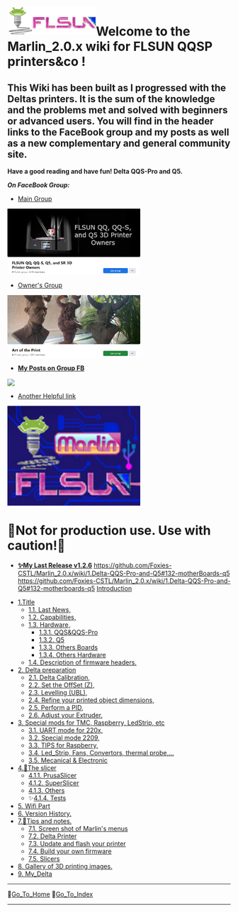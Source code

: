   <img align="left" width=200 src="./icons/FLSun-LogoColor3.png" />

# Welcome to the Marlin_2.0.x wiki for FLSUN QQSP printers&co !

## This Wiki has been built as I progressed with the Deltas printers. It is the sum of the knowledge and the problems met and solved with beginners or advanced users. You will find in the header links to the FaceBook group and my posts as well as a new complementary and general community site.

**Have a good reading and have fun! Delta QQS-Pro and Q5.**

_**On FaceBook Group:**_

*   [Main Group](https://www.facebook.com/groups/120961628750040)

<img align="center" width=300 src="./images/GroupQQ-QQS-Q5-SR.png"/>

*   [Owner's Group](https://www.facebook.com/groups/flsunowners)

<img align="center" width=300 src="./images/ArtOfThePrint.png"/>

*   [**My Posts on Group FB**](https://www.facebook.com/hashtag/deltafoxies/?__gid__=120961628750040)

<img align="center" width=300 src="https://raw.githubusercontent.com/blackfyre/flsun.community/main/src/.vuepress/public/hero.png"/>

*   [Another Helpful link](https://flsun.community)


<img align="center" width=300 src="./images/FLSunMarlin.png"/>

  # 📌__Not for production use. Use with caution!__📌

*  [**✨My Last Release v1.2.6**](https://github.com/Foxies-CSTL/Marlin_2.0.x/releases)
https://github.com/Foxies-CSTL/Marlin_2.0.x/wiki/1.Delta-QQS-Pro-and-Q5#132-motherBoards-q5
https://github.com/Foxies-CSTL/Marlin_2.0.x/wiki/1.Delta-QQS-Pro-and-Q5#132-motherboards-q5
[Introduction](Home)
- [1.Title](1.Delta-QQS-Pro-and-Q5)
  - [1.1. Last News,](1.Delta-QQS-Pro-and-Q5#11-Last-news-Marlin-2-Bugfix-Branch)
  - [1.2. Capabilities,](1.Delta-QQS-Pro-and-Q5#12-Validate-and-Actived-parts)
  - [1.3. Hardware,](1.Delta-QQS-Pro-and-Q5#13-Hardware-for-the-FLSunQ-printers)
    - [1.3.1. QQS&QQS-Pro](1.Delta-QQS-Pro-and-Q5#131-motherboards-qqsp)
    - [1.3.2. Q5](1.Delta-QQS-Pro-and-Q5#132-motherBoards-q5)
    - [1.3.3. Others Boards](1.Delta-QQS-Pro-and-Q5#133-others-motherBoards)
    - [1.3.4. Others Hardware](1.Delta-QQS-Pro-and-Q5#134-others-hardwares)
  - [1.4. Description of firmware headers.](1.4.CAPTION-Firmwares)
- [2. Delta preparation](2.SETTINGS-THE-PRINTER)
  - [2.1. Delta Calibration,](2.SETTINGS-THE-PRINTER#21-delta-calibration)
  - [2.2. Set the OffSet (Z),](2.SETTINGS-THE-PRINTER#22-Z_OffSet)
  - [2.3. Levelling (UBL),](2.SETTINGS-THE-PRINTER#23-Bed_Levelling)
  - [2.4. Refine your printed object dimensions,](2.SETTINGS-THE-PRINTER#24-DIMENSIONS)
  - [2.5. Perform a PID,](2.SETTINGS-THE-PRINTER#25-PID)
  - [2.6. Adjust your Extruder.](2.SETTINGS-THE-PRINTER#26-extruder-option-tor-b-or-n)
- [3. Special mods for TMC, Raspberry, LedStrip, etc](3.SPECIAL-MODS)
  - [3.1. UART mode for 220x,](3.SPECIAL-MODS#31-TMC-with-UART-mode)
  - [3.2. Special mode 2209,](3.SPECIAL-MODS#32-TMC2209-Single-Wire)
  - [3.3. TIPS for Raspberry,](3.SPECIAL-MODS#33-Raspberry)
  - [3.4. Led_Strip, Fans, Convertors, thermal probe,...](3.SPECIAL-MODS#34-Various-assembly)
  - [3.5. Mecanical & Electronic](3.SPECIAL-MODS#35-Mechanical--electronic-precautions)
- [4.🔧The slicer](4.SLICERS-PART)
  - [4.1.1. PrusaSlicer](4.SLICERS-PART#411-prusaslicer)
  - [4.1.2. SuperSlicer](4.SLICERS-PART#412-superslicer)
  - [4.1.3. Others](4.SLICERS-PART#413-others)
  - ✨[4.1.4. Tests](4.SLICERS-PART#414-tests) 
- [5. Wifi Part](5.Firmware-Wifi)
- [6. Version History.](6.Version-History)
- [7.📌Tips and notes.](7.TIPS)
  - [7.1. Screen shot of Marlin's menus](7.TIPS#711-menus)
  - [7.2. Delta Printer](7.TIPS#72-delta-printer)
  - [7.3. Update and flash your printer](7.TIPS#732-update-and-flash)
  - [7.4. Build your own firmware](7.TIPS#74build-your-own-firmware-prefer-the-stable-flsun-branch-on-my-github)
  - [7.5. Slicers](7.TIPS#75-slicers)
- [8. Gallery of 3D printing images.](8.Gallery)
- [9. My_Delta](9.MyPrinter)
***
🚸[Go_To_Home](Home)                                   🚸[Go_To_Index](_Sidebar)
***